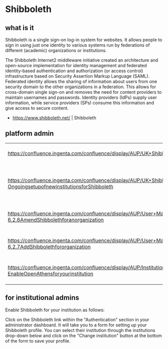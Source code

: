 # Shibboleth

## what is it
Shibboleth is a single sign-on log-in system for websites. It allows people to sign in using just one identity to various systems run by federations of different (academic) organizations or institutions.

The Shibboleth Internet2 middleware initiative created an architecture and open-source implementation for identity management and federated identity-based authentication and authorization (or access control) infrastructure based on Security Assertion Markup Language (SAML). Federated identity allows the sharing of information about users from one security domain to the other organizations in a federation. This allows for cross-domain single sign-on and removes the need for content providers to maintain usernames and passwords. Identity providers (IdPs) supply user information, while service providers (SPs) consume this information and give access to secure content.

- https://www.shibboleth.net/ | Shibboleth

## platform admin

|     |     |
|-----|-----|
| https://confluence.ingenta.com/confluence/display/AUP/UK+Shibboleth+Federation | UK Shibboleth Federation |
| https://confluence.ingenta.com/confluence/display/AUP/UK+Shibboleth+Federation#UKShibbolethFederation-OngoingsetupofnewinstitutionsforShibboleth | Ongoing setup of new institutions for Shibboleth |
| https://confluence.ingenta.com/confluence/display/AUP/User+Management+Tool#UserManagementTool-6.2.6AmendShibbolethforanorganization | Amend Shibboleth for an organization |
| https://confluence.ingenta.com/confluence/display/AUP/User+Management+Tool#UserManagementTool-6.2.7AddShibbolethfororganization | Add Shibboleth for organization |
| https://confluence.ingenta.com/confluence/display/AUP/Institutional+Administrators+FAQs#InstitutionalAdministratorsFAQs-EnableOpenAthensforyourinstitution | nable Shibboleth for your institution | 

## for institutional admins
Enable Shibboleth for your institution as follows:

Click on the Shibboleth link within the "Authentication" section in your administrator dashboard. It will take you to a form for setting up your Shibboleth profile. You can select their institution through the institutions drop-down below and click on the "Change institution" button at the bottom of the form to save your profile.
